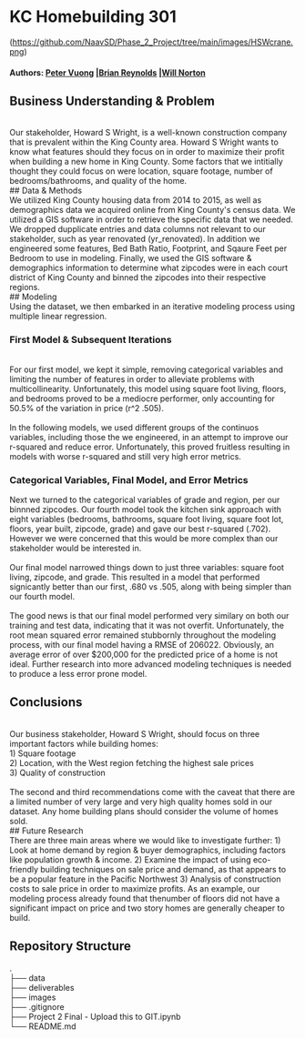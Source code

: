 # KC Homebuilding 301
(https://github.com/NaavSD/Phase_2_Project/tree/main/images/HSWcrane.png)
#### Authors: [Peter Vuong](https://github.com/petercvuong) |[Brian Reynolds](https://github.com/NaavSD) |[Will Norton](https://github.com/Noptov)

## Business Understanding & Problem
<br>
Our stakeholder, Howard S Wright, is a well-known construction company that is prevalent within the King County area. Howard S Wright wants to know what features should they focus on in order to maximize their profit when building a new home in King County.
Some factors that we intitially thought they could focus on were location, square footage, number of bedrooms/bathrooms, and quality of the home.
<br>
## Data & Methods
<br>
We utilized King County housing data from 2014 to 2015, as well as demographics data we acquired online from King County's census data. We utilized a GIS software in order to retrieve the specific data that we needed.  We dropped dupplicate entries and data columns not relevant to our stakeholder, such as year renovated (yr_renovated).  In addition we engineered some features, Bed Bath Ratio, Footprint, and Sqaure Feet per Bedroom to use in modeling.  Finally, we used the GIS software & demographics information to determine what zipcodes were in each court district of King County and binned the zipcodes into their respective regions.
<br>
## Modeling
<br>
Using the dataset, we then embarked in an iterative modeling process using multiple linear regression.  

### First Model & Subsequent Iterations
<br>
For our first model, we kept it simple, removing categorical variables and limiting the number of features in order to alleviate problems with multicollinearity.  Unfortunately, this model using square foot living, floors, and bedrooms proved to be a mediocre performer, only accounting for 50.5% of the variation in price (r^2 .505). <br>
<br>
In the following models, we used different groups of the continuos variables, including those the we engineered, in an attempt to improve our r-squared and reduce error.  Unfortunately, this proved fruitless resulting in models with worse r-squared and still very high error metrics.

### Categorical Variables, Final Model, and Error Metrics
Next we turned to the categorical variables of grade and region, per our binnned zipcodes.  Our fourth model took the kitchen sink approach with eight variables (bedrooms, bathrooms, square foot living, square foot lot, floors, year built, zipcode, grade) and gave our best r-squared (.702).  However we were concerned that this would be more complex than our stakeholder would be interested in.  <br>
<br>
Our final model narrowed things down to just three variables: square foot living, zipcode, and grade.  This resulted in a model that performed signicantly better than our first, .680 vs .505, along with being simpler than our fourth model.  <br>
<br>
The good news is that our final model performed very similary on both our training and test data, indicating that it was not overfit.  Unfortunately, the root mean squared error remained stubbornly throughout the modeling process, with our final model having a RMSE of 206022.  Obviously, an average error of over $200,000 for the predicted price of a home is not ideal.  Further research into more advanced modeling techniques is needed to produce a less error prone model.

## Conclusions
<br>
Our business stakeholder, Howard S Wright, should focus on three important factors while building homes:<br>
1) Square footage <br>
2) Location, with the West region fetching the highest sale prices<br>
3) Quality of construction<br>
<br>
The second and third recommendations come with the caveat that there are a limited number of very large and very high quality homes sold in our dataset.  Any home building plans should consider the volume of homes sold.
<br>
## Future Research
<br>
There are three main areas where we would like to investigate further:
1) Look at home demand by region & buyer demographics, including factors like population growth & income.
2) Examine the impact of using eco-friendly building techniques on sale price and demand, as that appears to be a popular feature in the Pacific Northwest
3) Analysis of construction costs to sale price in order to maximize profits.  As an example, our modeling process already found that thenumber of floors did not have a significant impact on price and two story homes are generally cheaper to build.
<br>

## Repository Structure
. <br>
├── data <br>
├── deliverables <br>
├── images <br>
├── .gitignore <br>
├── Project 2 Final - Upload this to GIT.ipynb <br>
└── README.md <br>

